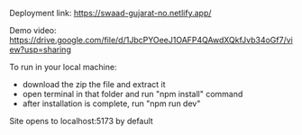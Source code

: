 Deployment link: https://swaad-gujarat-no.netlify.app/

Demo video: https://drive.google.com/file/d/1JbcPYOeeJ1OAFP4QAwdXQkfJvb34oGf7/view?usp=sharing

To run in your local machine: 
- download the zip the file and extract it
- open terminal in that folder and run "npm install" command
- after installation is complete, run "npm run dev"

Site opens to localhost:5173 by default
